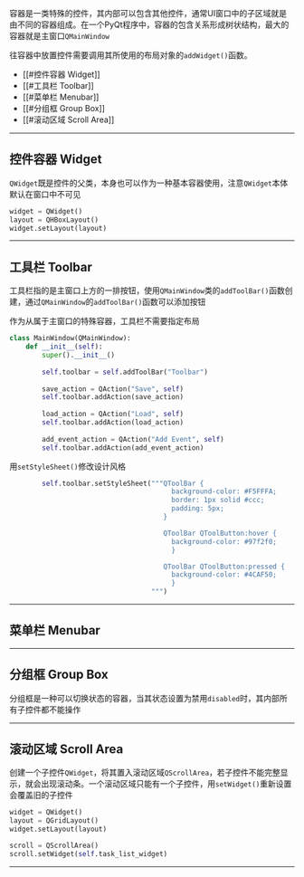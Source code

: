 容器是一类特殊的控件，其内部可以包含其他控件，通常UI窗口中的子区域就是由不同的容器组成。在一个PyQt程序中，容器的包含关系形成树状结构，最大的容器就是主窗口`QMainWindow`

往容器中放置控件需要调用其所使用的布局对象的`addWidget()`函数。

+ [[#控件容器 Widget]]
+ [[#工具栏 Toolbar]]
+ [[#菜单栏 Menubar]]
+ [[#分组框 Group Box]]
+ [[#滚动区域 Scroll Area]]

---
## 控件容器 Widget

`QWidget`既是控件的父类，本身也可以作为一种基本容器使用，注意`QWidget`本体默认在窗口中不可见

```python
widget = QWidget()
layout = QHBoxLayout()
widget.setLayout(layout)
```


---
## 工具栏 Toolbar

工具栏指的是主窗口上方的一排按钮，使用`QMainWindow`类的`addToolBar()`函数创建，通过`QMainWindow`的`addToolBar()`函数可以添加按钮

作为从属于主窗口的特殊容器，工具栏不需要指定布局

```python
class MainWindow(QMainWindow):
    def __init__(self):
        super().__init__()
        
		self.toolbar = self.addToolBar("Toolbar")
		
		save_action = QAction("Save", self)
		self.toolbar.addAction(save_action)
		
		load_action = QAction("Load", self)
		self.toolbar.addAction(load_action)
		
		add_event_action = QAction("Add Event", self)
		self.toolbar.addAction(add_event_action)
```

用`setStyleSheet()`修改设计风格

```python
        self.toolbar.setStyleSheet("""QToolBar {
                                        background-color: #F5FFFA;
                                        border: 1px solid #ccc;
                                        padding: 5px;
                                      }

                                      QToolBar QToolButton:hover {
                                        background-color: #97f2f0;
                                        }

                                      QToolBar QToolButton:pressed {
                                        background-color: #4CAF50;
                                        }
                                   """)
```


---
## 菜单栏 Menubar


---
## 分组框 Group Box

分组框是一种可以切换状态的容器，当其状态设置为禁用`disabled`时，其内部所有子控件都不能操作


---
## 滚动区域 Scroll Area

创建一个子控件`QWidget`，将其置入滚动区域`QScrollArea`，若子控件不能完整显示，就会出现滚动条。一个滚动区域只能有一个子控件，用`setWidget()`重新设置会覆盖旧的子控件

```python
widget = QWidget()
layout = QGridLayout()
widget.setLayout(layout)

scroll = QScrollArea()
scroll.setWidget(self.task_list_widget)
```

---
## 